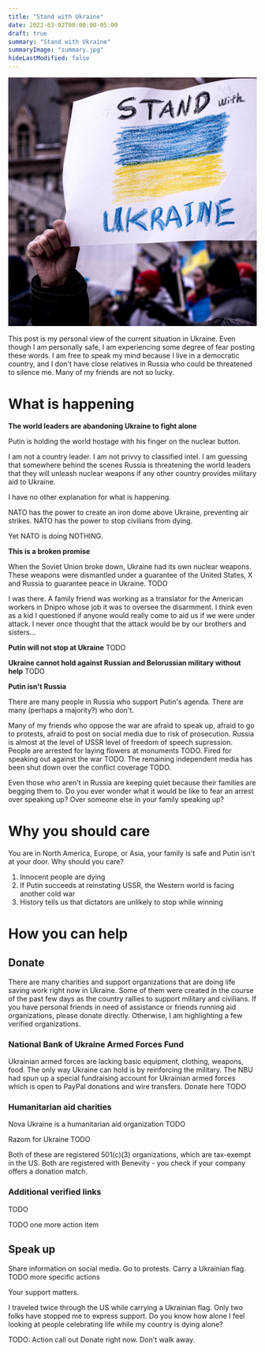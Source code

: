 ```yaml
---
title: "Stand with Ukraine"
date: 2022-03-02T00:00:00-05:00
draft: true
summary: "Stand with Ukraine"
summaryImage: "summary.jpg"
hideLastModified: false
---
```


<img src="summary.jpg" alt="Stand with Ukraine"  />

This post is my personal view of the current situation in Ukraine. Even though I am personally safe, I am experiencing some degree of fear posting these words. I am free to speak my mind because I live in a democratic country, and I don't have close relatives in Russia who could be threatened to silence me. Many of my friends are not so lucky.

# What is happening

**The world leaders are abandoning Ukraine to fight alone**

Putin is holding the world hostage with his finger on the nuclear button.

I am not a country leader. I am not privvy to classified intel. I am guessing that somewhere behind the scenes Russia is threatening the world leaders that they will unleash nuclear weapons if any other country provides military aid to Ukraine. 

I have no other explanation for what is happening. 

NATO has the power to create an iron dome above Ukraine, preventing air strikes. NATO has the power to stop civilians from dying. 

Yet NATO is doing NOTHING.

**This is a broken promise** 

When the Soviet Union broke down, Ukraine had its own nuclear weapons. These weapons were dismantled under a guarantee of the United States, X and Russia to guarantee peace in Ukraine. TODO

I was there. A family friend was working as a translator for the American workers in Dnipro whose job it was to oversee the disarmment. I think even as a kid I questioned if anyone would really come to aid us if we were under attack. I never once thought that the attack would be by our brothers and sisters...

**Putin will not stop at Ukraine**
TODO

**Ukraine cannot hold against Russian and Belorussian military without help**
TODO

**Putin isn't Russia**

There are many people in Russia who support Putin's agenda. There are many (perhaps a majority?) who don't. 

Many of my friends who oppose the war are afraid to speak up, afraid to go to protests, afraid to post on social media due to risk of prosecution. Russia is almost at the level of USSR level of freedom of speech supression. People are arrested for laying flowers at monuments TODO. Fired for speaking out against the war TODO. The remaining independent media has been shut down over the conflict coverage TODO. 

Even those who aren't in Russia are keeping quiet because their families are begging them to. Do you ever wonder what it would be like to fear an arrest over speaking up? Over someone else in your family speaking up? 

# Why you should care

You are in North America, Europe, or Asia, your family is safe and Putin isn't at your door. Why should you care? 

1. Innocent people are dying
2. If Putin succeeds at reinstating USSR, the Western world is facing another cold war
3. History tells us that dictators are unlikely to stop while winning

# How you can help

## Donate

There are many charities and support organizations that are doing life saving work right now in Ukraine. Some of them were created in the course of the past few days as the country rallies to support military and civilians. If you have personal friends in need of assistance or friends running aid organizations, please donate directly. Otherwise, I am highlighting a few verified organizations. 

### National Bank of Ukraine Armed Forces Fund
Ukrainian armed forces are lacking basic equipment, clothing, weapons, food. The only way Ukraine can hold is by reinforcing the military. The NBU had spun up a special fundraising account for Ukrainian armed forces which is open to PayPal donations and wire transfers. Donate here TODO

### Humanitarian aid charities
Nova Ukraine is a humanitarian aid organization TODO

Razom for Ukraine TODO

Both of these are registered 501(c)(3) organizations, which are tax-exempt in the US. Both are registered with Benevity - you check if your company offers a donation match.

### Additional verified links
TODO

TODO one more action item

## Speak up

Share information on social media. Go to protests. Carry a Ukrainian flag. TODO more specific actions

Your support matters.

I traveled twice through the US while carrying a Ukrainian flag. Only two folks have stopped me to express support. Do you know how alone I feel looking at people celebrating life while my country is dying alone?

TODO: Action call out
Donate right now. Don't walk away. 